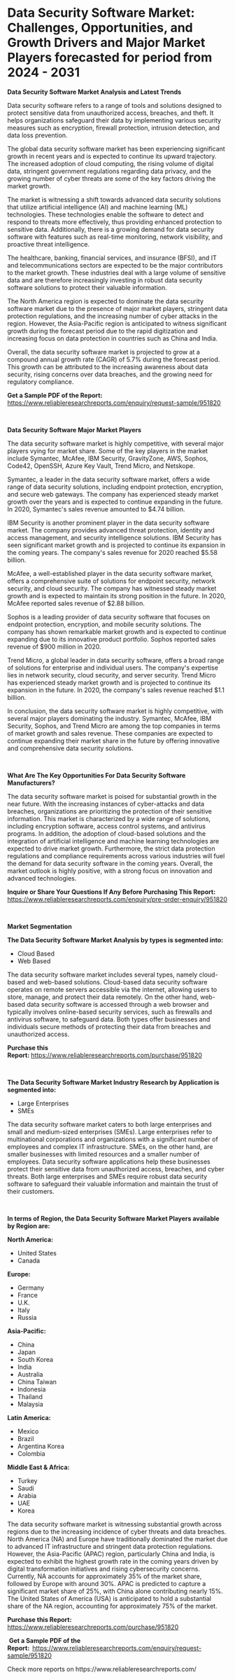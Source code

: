 <p><h1>Data Security Software Market: Challenges, Opportunities, and Growth Drivers and Major Market Players forecasted for period from 2024 - 2031</h1></p><p><strong>Data Security Software Market Analysis and Latest Trends</strong></p>
<p><p>Data security software refers to a range of tools and solutions designed to protect sensitive data from unauthorized access, breaches, and theft. It helps organizations safeguard their data by implementing various security measures such as encryption, firewall protection, intrusion detection, and data loss prevention.</p><p>The global data security software market has been experiencing significant growth in recent years and is expected to continue its upward trajectory. The increased adoption of cloud computing, the rising volume of digital data, stringent government regulations regarding data privacy, and the growing number of cyber threats are some of the key factors driving the market growth.</p><p>The market is witnessing a shift towards advanced data security solutions that utilize artificial intelligence (AI) and machine learning (ML) technologies. These technologies enable the software to detect and respond to threats more effectively, thus providing enhanced protection to sensitive data. Additionally, there is a growing demand for data security software with features such as real-time monitoring, network visibility, and proactive threat intelligence.</p><p>The healthcare, banking, financial services, and insurance (BFSI), and IT and telecommunications sectors are expected to be the major contributors to the market growth. These industries deal with a large volume of sensitive data and are therefore increasingly investing in robust data security software solutions to protect their valuable information.</p><p>The North America region is expected to dominate the data security software market due to the presence of major market players, stringent data protection regulations, and the increasing number of cyber attacks in the region. However, the Asia-Pacific region is anticipated to witness significant growth during the forecast period due to the rapid digitization and increasing focus on data protection in countries such as China and India.</p><p>Overall, the data security software market is projected to grow at a compound annual growth rate (CAGR) of 5.7% during the forecast period. This growth can be attributed to the increasing awareness about data security, rising concerns over data breaches, and the growing need for regulatory compliance.</p></p>
<p><strong>Get a Sample PDF of the Report:&nbsp;</strong> <a href="https://www.reliableresearchreports.com/enquiry/request-sample/951820">https://www.reliableresearchreports.com/enquiry/request-sample/951820</a></p>
<p>&nbsp;</p>
<p><strong>Data Security Software Major Market Players</strong></p>
<p><p>The data security software market is highly competitive, with several major players vying for market share. Some of the key players in the market include Symantec, McAfee, IBM Security, GravityZone, AWS, Sophos, Code42, OpenSSH, Azure Key Vault, Trend Micro, and Netskope.</p><p>Symantec, a leader in the data security software market, offers a wide range of data security solutions, including endpoint protection, encryption, and secure web gateways. The company has experienced steady market growth over the years and is expected to continue expanding in the future. In 2020, Symantec's sales revenue amounted to $4.74 billion.</p><p>IBM Security is another prominent player in the data security software market. The company provides advanced threat protection, identity and access management, and security intelligence solutions. IBM Security has seen significant market growth and is projected to continue its expansion in the coming years. The company's sales revenue for 2020 reached $5.58 billion.</p><p>McAfee, a well-established player in the data security software market, offers a comprehensive suite of solutions for endpoint security, network security, and cloud security. The company has witnessed steady market growth and is expected to maintain its strong position in the future. In 2020, McAfee reported sales revenue of $2.88 billion.</p><p>Sophos is a leading provider of data security software that focuses on endpoint protection, encryption, and mobile security solutions. The company has shown remarkable market growth and is expected to continue expanding due to its innovative product portfolio. Sophos reported sales revenue of $900 million in 2020.</p><p>Trend Micro, a global leader in data security software, offers a broad range of solutions for enterprise and individual users. The company's expertise lies in network security, cloud security, and server security. Trend Micro has experienced steady market growth and is projected to continue its expansion in the future. In 2020, the company's sales revenue reached $1.1 billion.</p><p>In conclusion, the data security software market is highly competitive, with several major players dominating the industry. Symantec, McAfee, IBM Security, Sophos, and Trend Micro are among the top companies in terms of market growth and sales revenue. These companies are expected to continue expanding their market share in the future by offering innovative and comprehensive data security solutions.</p></p>
<p>&nbsp;</p>
<p><strong>What Are The Key Opportunities For Data Security Software Manufacturers?</strong></p>
<p><p>The data security software market is poised for substantial growth in the near future. With the increasing instances of cyber-attacks and data breaches, organizations are prioritizing the protection of their sensitive information. This market is characterized by a wide range of solutions, including encryption software, access control systems, and antivirus programs. In addition, the adoption of cloud-based solutions and the integration of artificial intelligence and machine learning technologies are expected to drive market growth. Furthermore, the strict data protection regulations and compliance requirements across various industries will fuel the demand for data security software in the coming years. Overall, the market outlook is highly positive, with a strong focus on innovation and advanced technologies.</p></p>
<p><strong>Inquire or Share Your Questions If Any Before Purchasing This Report:</strong> <a href="https://www.reliableresearchreports.com/enquiry/pre-order-enquiry/951820">https://www.reliableresearchreports.com/enquiry/pre-order-enquiry/951820</a></p>
<p>&nbsp;</p>
<p><strong>Market Segmentation</strong></p>
<p><strong>The Data Security Software Market Analysis by types is segmented into:</strong></p>
<p><ul><li>Cloud Based</li><li>Web Based</li></ul></p>
<p><p>The data security software market includes several types, namely cloud-based and web-based solutions. Cloud-based data security software operates on remote servers accessible via the internet, allowing users to store, manage, and protect their data remotely. On the other hand, web-based data security software is accessed through a web browser and typically involves online-based security services, such as firewalls and antivirus software, to safeguard data. Both types offer businesses and individuals secure methods of protecting their data from breaches and unauthorized access.</p></p>
<p><strong>Purchase this Report:&nbsp;</strong><a href="https://www.reliableresearchreports.com/purchase/951820">https://www.reliableresearchreports.com/purchase/951820</a></p>
<p>&nbsp;</p>
<p><strong>The Data Security Software Market Industry Research by Application is segmented into:</strong></p>
<p><ul><li>Large Enterprises</li><li>SMEs</li></ul></p>
<p><p>The data security software market caters to both large enterprises and small and medium-sized enterprises (SMEs). Large enterprises refer to multinational corporations and organizations with a significant number of employees and complex IT infrastructure. SMEs, on the other hand, are smaller businesses with limited resources and a smaller number of employees. Data security software applications help these businesses protect their sensitive data from unauthorized access, breaches, and cyber threats. Both large enterprises and SMEs require robust data security software to safeguard their valuable information and maintain the trust of their customers.</p></p>
<p>&nbsp;</p>
<p><strong>In terms of Region, the Data Security Software Market Players available by Region are:</strong></p>
<p>
    <p> <strong> North America: </strong>
        <ul>
            <li>United States</li>
            <li>Canada</li>
        </ul>
        </p> 
    <p> <strong> Europe: </strong>
        <ul>
            <li>Germany</li>
            <li>France</li>
            <li>U.K.</li>
            <li>Italy</li>
            <li>Russia</li>
        </ul>
        </p> 
    <p> <strong> Asia-Pacific: </strong>
        <ul>
            <li>China</li>
            <li>Japan</li>
            <li>South Korea</li>
            <li>India</li>
            <li>Australia</li>
            <li>China Taiwan</li>
            <li>Indonesia</li>
            <li>Thailand</li>
            <li>Malaysia</li>
        </ul>
        </p> 
    <p> <strong> Latin America: </strong>
        <ul>
            <li>Mexico</li>
            <li>Brazil</li>
            <li>Argentina Korea</li>
            <li>Colombia</li>
        </ul>
        </p> 
    <p> <strong> Middle East & Africa: </strong>
        <ul>
            <li>Turkey</li>
            <li>Saudi</li>
            <li>Arabia</li>
            <li>UAE</li>
            <li>Korea</li>
        </ul>
    </p>
    </p>
<p><p>The data security software market is witnessing substantial growth across regions due to the increasing incidence of cyber threats and data breaches. North America (NA) and Europe have traditionally dominated the market due to advanced IT infrastructure and stringent data protection regulations. However, the Asia-Pacific (APAC) region, particularly China and India, is expected to exhibit the highest growth rate in the coming years driven by digital transformation initiatives and rising cybersecurity concerns. Currently, NA accounts for approximately 35% of the market share, followed by Europe with around 30%. APAC is predicted to capture a significant market share of 25%, with China alone contributing nearly 15%. The United States of America (USA) is anticipated to hold a substantial share of the NA region, accounting for approximately 75% of the market.</p></p>
<p><strong>Purchase this Report: </strong><a href="https://www.reliableresearchreports.com/purchase/951820">https://www.reliableresearchreports.com/purchase/951820</a></p>
<p>&nbsp;<strong>Get a Sample PDF of the Report:&nbsp;&nbsp;</strong><a href="https://www.reliableresearchreports.com/enquiry/request-sample/951820">https://www.reliableresearchreports.com/enquiry/request-sample/951820</a></p>
<p><strong></strong></p>
<p>Check more reports on https://www.reliableresearchreports.com/</p>